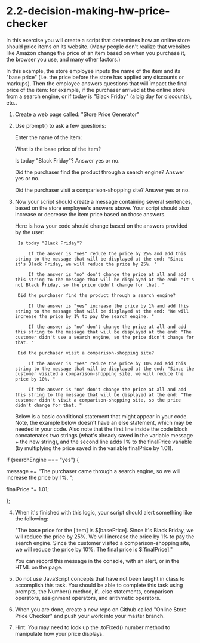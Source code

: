 # 2.2-decision-making-hw-price-checker
In this exercise you will create a script that determines how an online store should price items on its website. (Many people don't realize that websites like Amazon change the price of an item based on when you purchase it, the browser you use, and many other factors.)  

In this example, the store employee inputs the name of the item and its "base price" (i.e. the price before the store has applied any discounts or markups).  Then the employee answers questions that will impact the final price of the item: for example, if the purchaser arrived at the online store from a search engine, or if today is "Black Friday" (a big day for discounts), etc..

1. Create a web page called: "Store Price Generator"

2. Use prompt() to ask a few questions:

    Enter the name of the item:

    What is the base price of the item?

    Is today "Black Friday"? Answer yes or no.

    Did the purchaser find the product through a search engine? Answer yes or no.

    Did the purchaser visit a comparison-shopping site? Answer yes or no.

3. Now your script should create a message containing several sentences, based on the store employee's answers above. Your script should also increase or decrease the item price based on those answers. 

    Here is how your code should change based on the answers provided by the user:

        Is today "Black Friday"?

            If the answer is "yes" reduce the price by 25% and add this string to the message that will be displayed at the end: "Since it's Black Friday, we will reduce the price by 25%. "

            If the answer is "no" don't change the price at all and add this string to the message that will be displayed at the end: "It's not Black Friday, so the price didn't change for that. "

        Did the purchaser find the product through a search engine?

            If the answer is "yes" increase the price by 1% and add this string to the message that will be displayed at the end: "We will increase the price by 1% to pay the search engine. "

            If the answer is "no" don't change the price at all and add this string to the message that will be displayed at the end: "The customer didn't use a search engine, so the price didn't change for that. "

        Did the purchaser visit a comparison-shopping site?

            If the answer is "yes" reduce the price by 10% and add this string to the message that will be displayed at the end: "Since the customer visited a comparison-shopping site, we will reduce the price by 10%. "

            If the answer is "no" don't change the price at all and add this string to the message that will be displayed at the end: "The customer didn't visit a comparison-shopping site, so the price didn't change for that. "

    Below is a basic conditional statement that might appear in your code. Note, the example below doesn't have an else statement, which may be needed in your code. Also note that the first line inside the code block concatenates two strings (what's already saved in the variable message + the new string), and the second line adds 1% to the finalPrice variable (by multiplying the price saved in the variable finalPrice by 1.01).

if (searchEngine === "yes") {

message += "The purchaser came through a search engine, so we will increase the price by 1%. ";

finalPrice *= 1.01;

};


4. When it's finished with this logic, your script should alert something like the following:

    "The base price for the [item] is $[basePrice]. Since it's Black Friday, we will reduce the price by 25%. We will increase the price by 1% to pay the search engine. Since the customer visited a comparison-shopping site, we will reduce the price by 10%. The final price is $[finalPrice]."

    You can record this message in the console, with an alert, or in the HTML on the page.

5. Do not use JavaScript concepts that have not been taught in class to accomplish this task. You should be able to complete this task using prompts, the Number() method, if...else statements, comparison operators, assignment operators, and arithmetic operators.

6. When you are done, create a new repo on Github called "Online Store Price Checker" and push your work into your master branch.

7. Hint: You may need to look up the .toFixed() number method to manipulate how your price displays.
